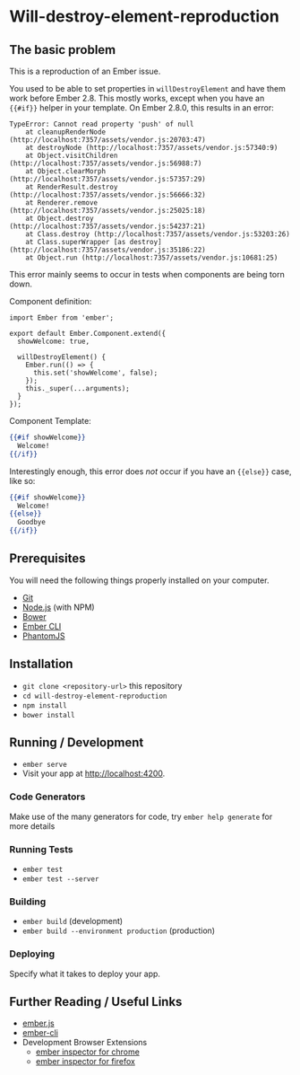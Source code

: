 # Will-destroy-element-reproduction

## The basic problem

This is a reproduction of an Ember issue.

You used to be able to set properties in `willDestroyElement` and
have them work before Ember 2.8. This mostly works, except when you
have an `{{#if}}` helper in your template. On Ember 2.8.0, this
results in an error:

```
TypeError: Cannot read property 'push' of null
    at cleanupRenderNode (http://localhost:7357/assets/vendor.js:20703:47)
    at destroyNode (http://localhost:7357/assets/vendor.js:57340:9)
    at Object.visitChildren (http://localhost:7357/assets/vendor.js:56988:7)
    at Object.clearMorph (http://localhost:7357/assets/vendor.js:57357:29)
    at RenderResult.destroy (http://localhost:7357/assets/vendor.js:56666:32)
    at Renderer.remove (http://localhost:7357/assets/vendor.js:25025:18)
    at Object.destroy (http://localhost:7357/assets/vendor.js:54237:21)
    at Class.destroy (http://localhost:7357/assets/vendor.js:53203:26)
    at Class.superWrapper [as destroy] (http://localhost:7357/assets/vendor.js:35186:22)
    at Object.run (http://localhost:7357/assets/vendor.js:10681:25)
```

This error mainly seems to occur in tests when components are being
torn down.

Component definition:

```javscript
import Ember from 'ember';

export default Ember.Component.extend({
  showWelcome: true,

  willDestroyElement() {
    Ember.run(() => {
      this.set('showWelcome', false);
    });
    this._super(...arguments);
  }
});
```

Component Template:

```handlebars
{{#if showWelcome}}
  Welcome!
{{/if}}
```

Interestingly enough, this error does *not* occur if you have an
`{{else}}` case, like so:

```handlebars
{{#if showWelcome}}
  Welcome!
{{else}}
  Goodbye
{{/if}}
```

## Prerequisites

You will need the following things properly installed on your computer.

* [Git](http://git-scm.com/)
* [Node.js](http://nodejs.org/) (with NPM)
* [Bower](http://bower.io/)
* [Ember CLI](http://ember-cli.com/)
* [PhantomJS](http://phantomjs.org/)

## Installation

* `git clone <repository-url>` this repository
* `cd will-destroy-element-reproduction`
* `npm install`
* `bower install`

## Running / Development

* `ember serve`
* Visit your app at [http://localhost:4200](http://localhost:4200).

### Code Generators

Make use of the many generators for code, try `ember help generate` for more details

### Running Tests

* `ember test`
* `ember test --server`

### Building

* `ember build` (development)
* `ember build --environment production` (production)

### Deploying

Specify what it takes to deploy your app.

## Further Reading / Useful Links

* [ember.js](http://emberjs.com/)
* [ember-cli](http://ember-cli.com/)
* Development Browser Extensions
  * [ember inspector for chrome](https://chrome.google.com/webstore/detail/ember-inspector/bmdblncegkenkacieihfhpjfppoconhi)
  * [ember inspector for firefox](https://addons.mozilla.org/en-US/firefox/addon/ember-inspector/)

